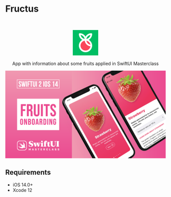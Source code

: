 
# Fructus
<br />
<p align="center">
  <a href="https://github.com/alexanderritik/Best-README-Template">
    <img src="./assets/logo.svg" alt="Logo" width="80" height="80">
  </a>
  <p align="center">
    App with information about some fruits applied in SwiftUI Masterclass
  </p>
</p>

<img src= "./assets/onboarding.png" >

## Requirements

- iOS 14.0+
- Xcode 12

[swift-image]:https://img.shields.io/badge/swift-3.0-orange.svg
[swift-url]: https://swift.org/
[license-image]: https://img.shields.io/badge/License-MIT-blue.svg
[license-url]: LICENSE
[travis-image]: https://img.shields.io/travis/dbader/node-datadog-metrics/master.svg?style=flat-square
[travis-url]: https://travis-ci.org/dbader/node-datadog-metrics
[codebeat-image]: https://codebeat.co/badges/c19b47ea-2f9d-45df-8458-b2d952fe9dad
[codebeat-url]: https://codebeat.co/projects/github-com-vsouza-awesomeios-com
